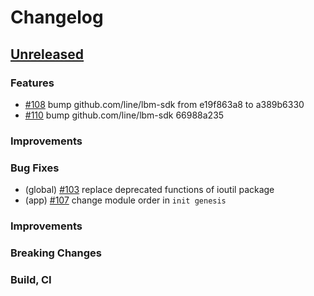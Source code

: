 <!--
Guiding Principles:

Changelogs are for humans, not machines.
There should be an entry for every single version.
The same types of changes should be grouped.
Versions and sections should be linkable.
The latest version comes first.
The release date of each version is displayed.
Mention whether you follow Semantic Versioning.

Usage:

Change log entries are to be added to the Unreleased section under the
appropriate stanza (see below). Each entry should ideally include a tag and
the Github issue reference in the following format:

* (<tag>) \#<issue-number> message

The issue numbers will later be link-ified during the release process so you do
not have to worry about including a link manually, but you can if you wish.

Types of changes (Stanzas):

"Features" for new features.
"Improvements" for changes in existing functionality.
"Deprecated" for soon-to-be removed features.
"Bug Fixes" for any bug fixes.
"Client Breaking" for breaking CLI commands and REST routes.
"State Machine Breaking" for breaking the AppState

Ref: https://keepachangelog.com/en/1.0.0/
-->

# Changelog

## [Unreleased]

### Features
* [\#108](https://github.com/line/lbm/pull/108) bump github.com/line/lbm-sdk from e19f863a8 to a389b6330
* [\#110](https://github.com/line/lbm/pull/108) bump github.com/line/lbm-sdk 66988a235

### Improvements

### Bug Fixes
* (global) [\#103](https://github.com/line/lbm/pull/103) replace deprecated functions of ioutil package
* (app) [\#107](https://github.com/line/lbm/pull/107) change module order in `init genesis`

### Improvements

### Breaking Changes

### Build, CI


<!-- Release links -->
[Unreleased]: https://github.com/line/lbm/compare/v0.6.0...HEAD

